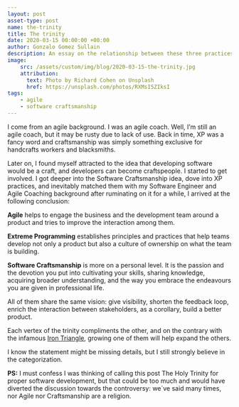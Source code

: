 ```yaml
---
layout: post
asset-type: post
name: the-trinity
title: The trinity
date: 2020-03-15 00:00:00 +00:00
author: Gonzalo Gomez Sullain
description: An essay on the relationship between these three practices and principles
image:
    src: /assets/custom/img/blog/2020-03-15-the-trinity.jpg
    attribution:
      text: Photo by Richard Cohen on Unsplash
      href: https://unsplash.com/photos/RXMsI5ZIksI
tags:
    - agile
    - software craftsmanship
---
```


I come from an agile background. I was an agile coach. Well, I’m still an agile coach, but it may be rusty due to lack of use.  Back in time, XP was a fancy word and craftsmanship was simply something exclusive for handcrafts workers and blacksmiths.

Later on, I found myself attracted to the idea that developing software would be a craft, and developers can become craftspeople. I started to get involved. I got deeper into the Software Craftsmanship idea, dove into XP practices, and inevitably matched them with my Software Engineer and Agile Coaching background after ruminating on it for a while, I arrived   at the following conclusion:

**Agile** helps to engage the business and the development team around a product and tries to improve the interaction among them.

**Extreme Programming** establishes principles and practices that help teams develop not only a product but also a culture of ownership on what the team is building.

**Software Craftsmanship** is more on a personal level. It is the passion and the devotion you put into cultivating your skills, sharing knowledge, acquiring broader understanding, and the way you embrace the endeavours you are given in professional life.

All of them share the same vision: give visibility, shorten the feedback loop, enrich the interaction between stakeholders, as a corollary, build a better product.

Each vertex of the trinity compliments the other, and on the contrary with the infamous [Iron Triangle](https://en.wikipedia.org/wiki/Project_management_triangle), growing one of them will help expand the others.

I know the statement might be missing details, but I still strongly believe in the categorization. 
 
**PS:** I must confess I was thinking of calling this post The Holy Trinity for proper software development, but that could be too much and would have diverted the discussion towards the controversy: we´ve said many times, nor Agile nor Craftsmanship are a religion.